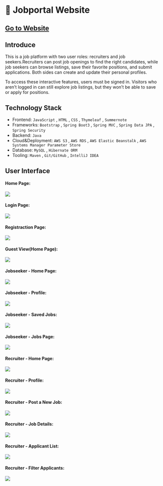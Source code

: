 👔 Jobportal Website
===

[Go to Website](http://jackycoder.us-east-2.elasticbeanstalk.com/)
--

Introduce
---
This is a job platform with two user roles: recruiters and job seekers.Recruiters can post job openings to find the right candidates, while job seekers can browse listings, save their favorite positions, and submit applications. Both sides can create and update their personal profiles.

To access these interactive features, users must be signed in.
Visitors who aren’t logged in can still explore job listings, but they won’t be able to save or apply for positions.


Technology Stack
---
* Frontend: `JavaScript` , `HTML` , `CSS` , `Thymeleaf` , `Summernote`
* Frameworks: `Bootstrap` , `Spring Boot3` , `Spring MVC` , `Spring Data JPA` , `Spring Security`
* Backend: `Java`
* Cloud&Deployment: `AWS S3` , `AWS RDS` , `AWS Elastic Beanstalk` , `AWS Systems Manager Parameter Store`
* Database: `MySQL` , `Hibernate ORM`
* Tooling: `Maven` , `Git/GitHub` , `IntelliJ IDEA`


User Interface
---
    
#### Home Page:
![](photos/homepage.png)

#### Login Page:
![](photos/login.png)

#### Registraction Page:
![](photos/register.png)

#### Guest View(Home Page):
![](photos/guest.png)

#### Jobseeker - Home Page:
![](photos/jobseeker-homepage.png)

#### Jobseeker - Profile:
![](photos/jobseeker-profile.png)

#### Jobseeker - Saved Jobs:
![](photos/jobseeker-save-jobs.png)

#### Jobseeker - Jobs Page:
![](photos/jobseeker-apply.png)

#### Recruiter - Home Page:
![](photos/recruiter-homepage.png)

#### Recruiter - Profile:
![](photos/recruiter-profile.png)

#### Recruiter - Post a New Job:
![](photos/recruiter-post-new-job.png)

#### Recruiter - Job Details:
![](photos/recruiter-job-details.png)

#### Recruiter - Applicant List:
![](photos/recruiter-job-applicant-list.png)

#### Recruiter - Filter Applicants:
![](photos/recruiter-filter-results.png)

